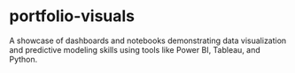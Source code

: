 # portfolio-visuals
A showcase of dashboards and notebooks demonstrating data visualization and predictive modeling skills using tools like Power BI, Tableau, and Python.
